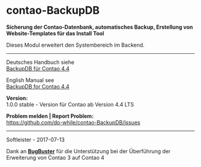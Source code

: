# contao-BackupDB
**Sicherung der Contao-Datenbank, automatisches Backup, Erstellung von Website-Templates für das Install Tool**


Dieses Modul erweitert den Systembereich im Backend.


___


Deutsches Handbuch siehe<br>
[BackupDB für Contao 4.4](https://github.com/do-while/contao-BackupDB/wiki/BackupDB-f%C3%BCr-Contao-4.4-(DE))


English Manual see<br>
[BackupDB for Contao 4.4](https://github.com/do-while/contao-BackupDB/wiki/BackupDB-for-Contao-4.4-(EN))


**Version:**<br>
1.0.0 stable - Version für Contao ab Version 4.4 LTS


**Problem melden | Report Problem:**<br>
https://github.com/do-while/contao-BackupDB/issues



___
Softleister - 2017-07-13

Dank an **[BugBuster](https://github.com/BugBuster1701)** für die Unterstützung bei der Überführung der Erweiterung von Contao 3 auf Contao 4
